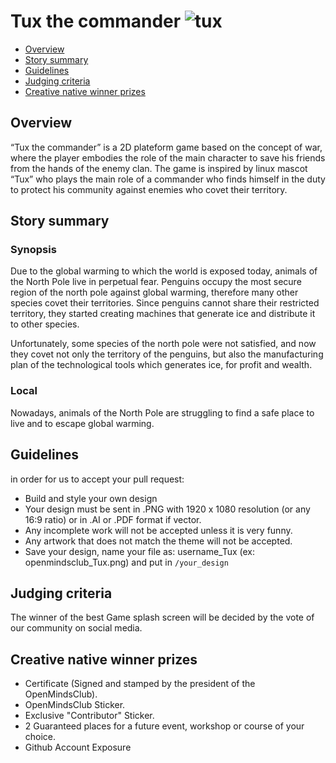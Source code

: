 # Tux the commander ![tux](https://www.pixenli.com/image/qA8YWVw2)

  * [Overview](#Overview)
  * [Story summary](#Story-summary)
  * [Guidelines](#Guidelines)
  * [Judging criteria](#Judging-criteria)
  * [Creative native winner prizes](#Creative-native-winner-prizess)

## Overview
“Tux the commander” is a 2D plateform game based on the concept of war, where the player embodies the role of the main character to save his friends from the hands of the enemy clan. The game is inspired by linux mascot “Tux” who plays the main role of a commander who finds himself in the duty to protect his community against enemies who covet their territory. 
## Story summary
### Synopsis
Due to the global warming to which the world is exposed today, animals of the North Pole live in perpetual fear. Penguins occupy the most secure region of the north pole against global warming, therefore many other species covet their territories. Since penguins cannot share their restricted territory, they started creating machines that generate ice and distribute it to other species. 

Unfortunately, some species of the north pole were not satisfied, and now they covet not only the territory of the penguins, but also the manufacturing plan of the technological tools which  generates ice, for profit and wealth.
### Local
Nowadays, animals of the North Pole are struggling to find a safe place to live and to escape global warming.

## Guidelines
in order for us to accept your pull request:
- Build and style your own design
- Your design must be sent in .PNG with 1920 x 1080 resolution (or any 16:9 ratio) or in .AI or .PDF format if vector.
- Any incomplete work will not be accepted unless it is very funny.
- Any artwork that does not match the theme will not be accepted.
- Save your design, name your file as: username_Tux (ex: openmindsclub_Tux.png) and put in `/your_design`
## Judging criteria
The winner of the best Game splash screen will be decided by the vote of our community on social media.

## Creative native winner prizes
- Certificate (Signed and stamped by the president of the OpenMindsClub).
- OpenMindsClub Sticker.
- Exclusive "Contributor" Sticker.
- 2 Guaranteed places for a future event, workshop or course of your choice.
- Github Account Exposure ​


